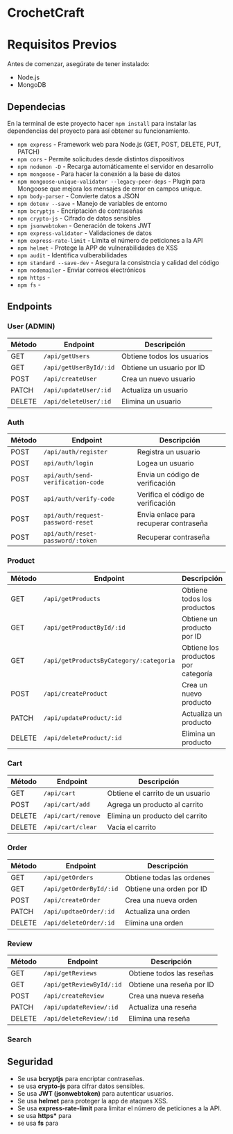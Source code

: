 # CrochetCraft

# Requisitos Previos

Antes de comenzar, asegúrate de tener instalado:

- Node.js
- MongoDB

## Dependecias

En la terminal de este proyecto hacer `npm install` para instalar las dependencias del proyecto para así obtener su funcionamiento.

- `npm express` - Framework web para Node.js (GET, POST, DELETE, PUT, PATCH)
- `npm cors` - Permite solicitudes desde distintos dispositivos
- `npm nodemon -D` - Recarga automáticamente el servidor en desarrollo
- `npm mongoose` - Para hacer la conexión a la base de datos
- `npm mongoose-unique-validator --legacy-peer-deps` - Plugin para Mongoose que mejora los mensajes de error en campos unique.
- `npm body-parser` - Convierte datos a JSON
- `npm dotenv --save` - Manejo de variables de entorno
- `npm bcryptjs` - Encriptación de contraseñas
- `npm crypto-js` - Cifrado de datos sensibles
- `npm jsonwebtoken` - Generación de tokens JWT
- `npm express-validator` - Validaciones de datos
- `npm express-rate-limit` - Limita el número de peticiones a la API
- `npm helmet` - Protege la APP de vulnerabilidades de XSS
- `npm audit` - Identifica vulberabilidades
- `npm standard --save-dev` - Asegura la consistncia y calidad del código
- `npm nodemailer` - Enviar correos electrónicos
- `npm https` -
- `npm fs` -

## Endpoints

### User (ADMIN)

| Método | Endpoint               | Descripción                |
| ------ | ---------------------- | -------------------------- |
| GET    | `/api/getUsers`        | Obtiene todos los usuarios |
| GET    | `/api/getUserById/:id` | Obtiene un usuario por ID  |
| POST   | `/api/createUser`      | Crea un nuevo usuario      |
| PATCH  | `/api/updateUser/:id`  | Actualiza un usuario       |
| DELETE | `/api/deleteUser/:id`  | Elimina un usuario         |

### Auth

| Método | Endpoint                          | Descripción                            |
| ------ | --------------------------------- | -------------------------------------- |
| POST   | `/api/auth/register`              | Registra un usuario                    |
| POST   | `api/auth/login`                  | Logea un usuario                       |
| POST   | `api/auth/send-verification-code` | Envia un código de verificación        |
| POST   | `api/auth/verify-code`            | Verifica el código de verificación     |
| POST   | `api/auth/request-password-reset` | Envia enlace para recuperar contraseña |
| POST   | `api/auth/reset-password/:token`  | Recuperar contraseña                   |

### Product

| Método | Endpoint                                | Descripción                         |
| ------ | --------------------------------------- | ----------------------------------- |
| GET    | `/api/getProducts`                      | Obtiene todos los productos         |
| GET    | `/api/getProductById/:id`               | Obtiene un producto por ID          |
| GET    | `/api/getProductsByCategory/:categoria` | Obtiene los productos por categoría |
| POST   | `/api/createProduct`                    | Crea un nuevo producto              |
| PATCH  | `/api/updateProduct/:id`                | Actualiza un producto               |
| DELETE | `/api/deleteProduct/:id`                | Elimina un producto                 |

### Cart

| Método | Endpoint           | Descripción                      |
| ------ | ------------------ | -------------------------------- |
| GET    | `/api/cart`        | Obtiene el carrito de un usuario |
| POST   | `/api/cart/add`    | Agrega un producto al carrito    |
| DELETE | `/api/cart/remove` | Elimina un producto del carrito  |
| DELETE | `/api/cart/clear`  | Vacía el carrito                 |

### Order

| Método | Endpoint                | Descripción               |
| ------ | ----------------------- | ------------------------- |
| GET    | `/api/getOrders`        | Obtiene todas las ordenes |
| GET    | `/api/getOrderById/:id` | Obtiene una orden por ID  |
| POST   | `/api/createOrder`      | Crea una nueva orden      |
| PATCH  | `/api/updtaeOrder/:id`  | Actualiza una orden       |
| DELETE | `/api/deleteOrder/:id`  | Elimina una orden         |

### Review

| Método | Endpoint                 | Descripción               |
| ------ | ------------------------ | ------------------------- |
| GET    | `/api/getReviews`        | Obtiene todos las reseñas |
| GET    | `/api/getReviewById/:id` | Obtiene una reseña por ID |
| POST   | `/api/createReview`      | Crea una nueva reseña     |
| PATCH  | `/api/updateReview/:id`  | Actualiza una reseña      |
| DELETE | `/api/deleteReview/:id`  | Elimina una reseña        |

### Search

## Seguridad

- Se usa **bcryptjs** para encriptar contraseñas.
- se usa **crypto-js** para cifrar datos sensibles.
- Se usa **JWT (jsonwebtoken)** para autenticar usuarios.
- Se usa **helmet** para proteger la app de ataques XSS.
- Se usa **express-rate-limit** para limitar el número de peticiones a la API.
- se usa **https\*** para
- se usa **fs** para
